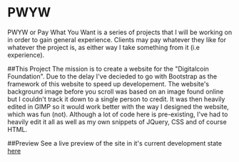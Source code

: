 # PWYW
PWYW or Pay What You Want is a series of projects that I will be working on in order to gain general experience. Clients may pay whatever they like for whatever the project is, as either way I take something from it (i.e experience). 

##This Project
The mission is to create a website for the "Digitalcoin Foundation". Due to the delay I've decieded to go with Bootstrap as the framework of this website to speed up developement. The website's background image before you scroll was based on an image found online but I couldn't track it down to a single person to credit. It was then heavily edited in GIMP so it would work better with the way I designed the website, which was fun (not). Although a lot of code here is pre-existing, I've had to heavily edit it all as well as my own snippets of JQuery, CSS and of course HTML. 

##Preview
See a live preview of the site in it's current development state [here](http://htmlpreview.github.io/?https://github.com/BurnBabyBurn71/PWYW_Digitalcoin_Foundation/blob/master/index.html)
